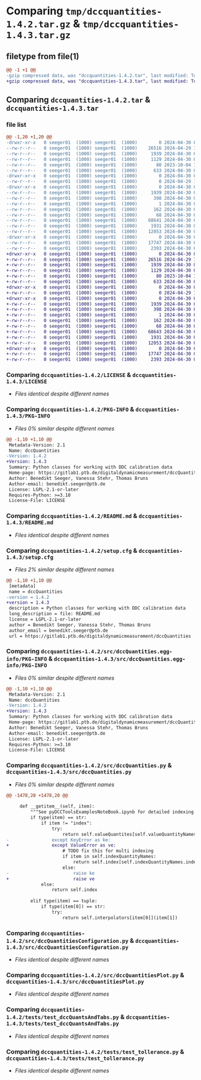 # Comparing `tmp/dccquantities-1.4.2.tar.gz` & `tmp/dccquantities-1.4.3.tar.gz`

## filetype from file(1)

```diff
@@ -1 +1 @@
-gzip compressed data, was "dccquantities-1.4.2.tar", last modified: Tue Apr 30 09:35:32 2024, max compression
+gzip compressed data, was "dccquantities-1.4.3.tar", last modified: Tue Apr 30 09:52:02 2024, max compression
```

## Comparing `dccquantities-1.4.2.tar` & `dccquantities-1.4.3.tar`

### file list

```diff
@@ -1,20 +1,20 @@
-drwxr-xr-x   0 seeger01  (1000) seeger01  (1000)        0 2024-04-30 09:35:32.606084 dccquantities-1.4.2/
--rw-r--r--   0 seeger01  (1000) seeger01  (1000)    26516 2024-04-29 13:28:01.000000 dccquantities-1.4.2/LICENSE
--rw-r--r--   0 seeger01  (1000) seeger01  (1000)     1939 2024-04-30 09:35:32.606084 dccquantities-1.4.2/PKG-INFO
--rw-r--r--   0 seeger01  (1000) seeger01  (1000)     1129 2024-04-30 07:44:37.000000 dccquantities-1.4.2/README.md
--rw-r--r--   0 seeger01  (1000) seeger01  (1000)       80 2023-10-04 11:27:28.000000 dccquantities-1.4.2/pyproject.toml
--rw-r--r--   0 seeger01  (1000) seeger01  (1000)      633 2024-04-30 09:35:32.606084 dccquantities-1.4.2/setup.cfg
-drwxr-xr-x   0 seeger01  (1000) seeger01  (1000)        0 2024-04-30 09:35:32.605084 dccquantities-1.4.2/src/
--rw-r--r--   0 seeger01  (1000) seeger01  (1000)        0 2024-04-29 13:28:01.000000 dccquantities-1.4.2/src/__init__.py
-drwxr-xr-x   0 seeger01  (1000) seeger01  (1000)        0 2024-04-30 09:35:32.605084 dccquantities-1.4.2/src/dccQuantities.egg-info/
--rw-r--r--   0 seeger01  (1000) seeger01  (1000)     1939 2024-04-30 09:35:32.000000 dccquantities-1.4.2/src/dccQuantities.egg-info/PKG-INFO
--rw-r--r--   0 seeger01  (1000) seeger01  (1000)      398 2024-04-30 09:35:32.000000 dccquantities-1.4.2/src/dccQuantities.egg-info/SOURCES.txt
--rw-r--r--   0 seeger01  (1000) seeger01  (1000)        1 2024-04-30 09:35:32.000000 dccquantities-1.4.2/src/dccQuantities.egg-info/dependency_links.txt
--rw-r--r--   0 seeger01  (1000) seeger01  (1000)      162 2024-04-30 09:35:32.000000 dccquantities-1.4.2/src/dccQuantities.egg-info/requires.txt
--rw-r--r--   0 seeger01  (1000) seeger01  (1000)       68 2024-04-30 09:35:32.000000 dccquantities-1.4.2/src/dccQuantities.egg-info/top_level.txt
--rw-r--r--   0 seeger01  (1000) seeger01  (1000)    68641 2024-04-30 09:34:03.000000 dccquantities-1.4.2/src/dccQuantities.py
--rw-r--r--   0 seeger01  (1000) seeger01  (1000)     1931 2024-04-30 07:43:13.000000 dccquantities-1.4.2/src/dccQuantitiesConfiguration.py
--rw-r--r--   0 seeger01  (1000) seeger01  (1000)    12053 2024-04-30 08:34:28.000000 dccquantities-1.4.2/src/dccQuantitiesPlot.py
-drwxr-xr-x   0 seeger01  (1000) seeger01  (1000)        0 2024-04-30 09:35:32.605084 dccquantities-1.4.2/tests/
--rw-r--r--   0 seeger01  (1000) seeger01  (1000)    17747 2024-04-30 09:11:52.000000 dccquantities-1.4.2/tests/test_dccQuantsAndTabs.py
--rw-r--r--   0 seeger01  (1000) seeger01  (1000)     2393 2024-04-30 07:43:13.000000 dccquantities-1.4.2/tests/test_tollerance.py
+drwxr-xr-x   0 seeger01  (1000) seeger01  (1000)        0 2024-04-30 09:52:02.955029 dccquantities-1.4.3/
+-rw-r--r--   0 seeger01  (1000) seeger01  (1000)    26516 2024-04-29 13:28:01.000000 dccquantities-1.4.3/LICENSE
+-rw-r--r--   0 seeger01  (1000) seeger01  (1000)     1939 2024-04-30 09:52:02.955029 dccquantities-1.4.3/PKG-INFO
+-rw-r--r--   0 seeger01  (1000) seeger01  (1000)     1129 2024-04-30 07:44:37.000000 dccquantities-1.4.3/README.md
+-rw-r--r--   0 seeger01  (1000) seeger01  (1000)       80 2023-10-04 11:27:28.000000 dccquantities-1.4.3/pyproject.toml
+-rw-r--r--   0 seeger01  (1000) seeger01  (1000)      633 2024-04-30 09:52:02.955029 dccquantities-1.4.3/setup.cfg
+drwxr-xr-x   0 seeger01  (1000) seeger01  (1000)        0 2024-04-30 09:52:02.954029 dccquantities-1.4.3/src/
+-rw-r--r--   0 seeger01  (1000) seeger01  (1000)        0 2024-04-29 13:28:01.000000 dccquantities-1.4.3/src/__init__.py
+drwxr-xr-x   0 seeger01  (1000) seeger01  (1000)        0 2024-04-30 09:52:02.954029 dccquantities-1.4.3/src/dccQuantities.egg-info/
+-rw-r--r--   0 seeger01  (1000) seeger01  (1000)     1939 2024-04-30 09:52:02.000000 dccquantities-1.4.3/src/dccQuantities.egg-info/PKG-INFO
+-rw-r--r--   0 seeger01  (1000) seeger01  (1000)      398 2024-04-30 09:52:02.000000 dccquantities-1.4.3/src/dccQuantities.egg-info/SOURCES.txt
+-rw-r--r--   0 seeger01  (1000) seeger01  (1000)        1 2024-04-30 09:52:02.000000 dccquantities-1.4.3/src/dccQuantities.egg-info/dependency_links.txt
+-rw-r--r--   0 seeger01  (1000) seeger01  (1000)      162 2024-04-30 09:52:02.000000 dccquantities-1.4.3/src/dccQuantities.egg-info/requires.txt
+-rw-r--r--   0 seeger01  (1000) seeger01  (1000)       68 2024-04-30 09:52:02.000000 dccquantities-1.4.3/src/dccQuantities.egg-info/top_level.txt
+-rw-r--r--   0 seeger01  (1000) seeger01  (1000)    68643 2024-04-30 09:51:28.000000 dccquantities-1.4.3/src/dccQuantities.py
+-rw-r--r--   0 seeger01  (1000) seeger01  (1000)     1931 2024-04-30 07:43:13.000000 dccquantities-1.4.3/src/dccQuantitiesConfiguration.py
+-rw-r--r--   0 seeger01  (1000) seeger01  (1000)    12053 2024-04-30 09:51:28.000000 dccquantities-1.4.3/src/dccQuantitiesPlot.py
+drwxr-xr-x   0 seeger01  (1000) seeger01  (1000)        0 2024-04-30 09:52:02.954029 dccquantities-1.4.3/tests/
+-rw-r--r--   0 seeger01  (1000) seeger01  (1000)    17747 2024-04-30 09:51:28.000000 dccquantities-1.4.3/tests/test_dccQuantsAndTabs.py
+-rw-r--r--   0 seeger01  (1000) seeger01  (1000)     2393 2024-04-30 07:43:13.000000 dccquantities-1.4.3/tests/test_tollerance.py
```

### Comparing `dccquantities-1.4.2/LICENSE` & `dccquantities-1.4.3/LICENSE`

 * *Files identical despite different names*

### Comparing `dccquantities-1.4.2/PKG-INFO` & `dccquantities-1.4.3/PKG-INFO`

 * *Files 0% similar despite different names*

```diff
@@ -1,10 +1,10 @@
 Metadata-Version: 2.1
 Name: dccQuantities
-Version: 1.4.2
+Version: 1.4.3
 Summary: Python classes for working with DDC calibration data
 Home-page: https://gitlab1.ptb.de/digitaldynamicmeasurement/dccQuantities
 Author: Benedikt Seeger, Vanessa Stehr, Thomas Bruns
 Author-email: benedikt.seeger@ptb.de
 License: LGPL-2.1-or-later
 Requires-Python: >=3.10
 License-File: LICENSE
```

### Comparing `dccquantities-1.4.2/README.md` & `dccquantities-1.4.3/README.md`

 * *Files identical despite different names*

### Comparing `dccquantities-1.4.2/setup.cfg` & `dccquantities-1.4.3/setup.cfg`

 * *Files 2% similar despite different names*

```diff
@@ -1,10 +1,10 @@
 [metadata]
 name = dccQuantities
-version = 1.4.2
+version = 1.4.3
 description = Python classes for working with DDC calibration data
 long_description = file: README.md
 license = LGPL-2.1-or-later
 author = Benedikt Seeger, Vanessa Stehr, Thomas Bruns
 author_email = benedikt.seeger@ptb.de
 url = https://gitlab1.ptb.de/digitaldynamicmeasurement/dccQuantities
```

### Comparing `dccquantities-1.4.2/src/dccQuantities.egg-info/PKG-INFO` & `dccquantities-1.4.3/src/dccQuantities.egg-info/PKG-INFO`

 * *Files 0% similar despite different names*

```diff
@@ -1,10 +1,10 @@
 Metadata-Version: 2.1
 Name: dccQuantities
-Version: 1.4.2
+Version: 1.4.3
 Summary: Python classes for working with DDC calibration data
 Home-page: https://gitlab1.ptb.de/digitaldynamicmeasurement/dccQuantities
 Author: Benedikt Seeger, Vanessa Stehr, Thomas Bruns
 Author-email: benedikt.seeger@ptb.de
 License: LGPL-2.1-or-later
 Requires-Python: >=3.10
 License-File: LICENSE
```

### Comparing `dccquantities-1.4.2/src/dccQuantities.py` & `dccquantities-1.4.3/src/dccQuantities.py`

 * *Files 0% similar despite different names*

```diff
@@ -1478,20 +1478,20 @@
     
     def __getitem__(self, item):
         """See pyDCCToolsExamplesNoteBook.ipynb for detailed indexing Examples"""
         if type(item) == str:
             if item != "index":
                 try:
                     return self.valueQuantites[self.valueQuantityNames.index(item)]
-                except KeyError as ke:
+                except ValueError as ve:
                     # TODO fix this for multi indexing
                     if item in self.indexQuantityNames:
                         return self.index[self.indexQuantityNames.index(item)]
                     else:
-                        raise ke
+                        raise ve
             else:
                 return self.index
 
         elif type(item) == tuple:
             if type(item[0]) == str:
                 try:
                     return self.interpolators[item[0]](item[1])
```

### Comparing `dccquantities-1.4.2/src/dccQuantitiesConfiguration.py` & `dccquantities-1.4.3/src/dccQuantitiesConfiguration.py`

 * *Files identical despite different names*

### Comparing `dccquantities-1.4.2/src/dccQuantitiesPlot.py` & `dccquantities-1.4.3/src/dccQuantitiesPlot.py`

 * *Files identical despite different names*

### Comparing `dccquantities-1.4.2/tests/test_dccQuantsAndTabs.py` & `dccquantities-1.4.3/tests/test_dccQuantsAndTabs.py`

 * *Files identical despite different names*

### Comparing `dccquantities-1.4.2/tests/test_tollerance.py` & `dccquantities-1.4.3/tests/test_tollerance.py`

 * *Files identical despite different names*

